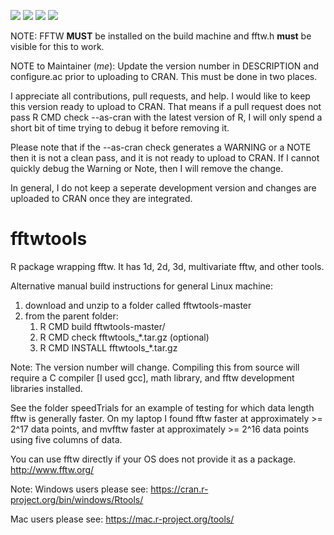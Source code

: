 [![](https://www.r-pkg.org/badges/version/badger?color=green)](https://cran.r-project.org/package=fftwtools)
[![](http://cranlogs.r-pkg.org/badges/grand-total/badger?color=green)](https://cran.r-project.org/package=fftwtools)
[![](http://cranlogs.r-pkg.org/badges/last-month/badger?color=green)](https://cran.r-project.org/package=fftwtools)
[![](http://cranlogs.r-pkg.org/badges/last-week/badger?color=green)](https://cran.r-project.org/package=fftwtools)


NOTE: FFTW **MUST** be installed on the build machine and fftw.h **must** be visible for this to work. 

NOTE to Maintainer (*me*): Update the version number in DESCRIPTION and configure.ac prior to uploading to CRAN. This must be done in two places.

 
I appreciate all contributions, pull requests, and help. I would like to keep this version ready to upload to CRAN. That means if a pull request does not pass R CMD check --as-cran with the latest version of R, I will only spend a short bit of time trying to debug it before removing it.

Please note that if the  --as-cran check generates a WARNING or a NOTE then it is not a clean pass, and it is not ready to upload to CRAN. If I cannot quickly debug the Warning or Note, then I will remove the change.

In general, I do not keep a seperate development version and changes are uploaded to CRAN once they are integrated. 


fftwtools
=========

R package wrapping fftw. It has 1d, 2d, 3d, multivariate fftw, and other tools.

Alternative manual build instructions for general Linux machine:

1) download and unzip to a folder called fftwtools-master
2) from the parent folder:
    1.  R CMD build fftwtools-master/ 
    2.  R CMD check fftwtools_*.tar.gz (optional)
    3.  R CMD INSTALL fftwtools_*.tar.gz 

Note: The version number will change. Compiling this from source will require a C compiler [I used gcc], math library, and fftw development libraries installed. 

See the folder speedTrials for an example of testing for which data length fftw is generally faster. On my laptop I found fftw faster at approximately >= 2^17 data points, and mvfftw faster at approximately >= 2^16 data points using five columns of data.

You can use fftw directly if your OS does not provide it as a package.
http://www.fftw.org/

Note: Windows users please see: 
https://cran.r-project.org/bin/windows/Rtools/

Mac users please see: 
https://mac.r-project.org/tools/
